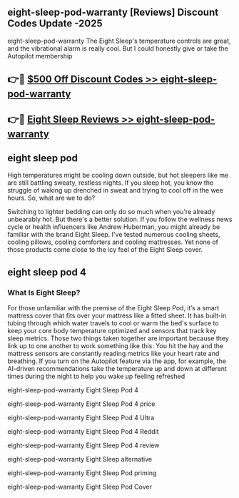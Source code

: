 ## eight-sleep-pod-warranty [Reviews​] Discount Codes Update -2025

eight-sleep-pod-warranty The Eight Sleep's temperature controls are great, and the vibrational alarm is really cool. But I could honestly give or take the Autopilot membership

## 👉🔴 [$500 Off Discount Codes >> eight-sleep-pod-warranty](http://download.freeplayer.one?title=eight-sleep-pod-warranty&ref=18-ES)

## 👉🔴 [Eight Sleep Reviews >> eight-sleep-pod-warranty](http://download.freeplayer.one?title=eight-sleep-pod-warranty&ref=18-ES)

## eight sleep pod

High temperatures might be cooling down outside, but hot sleepers like me are still battling sweaty, restless nights. If you sleep hot, you know the struggle of waking up drenched in sweat and trying to cool off in the wee hours. So, what are we to do?

Switching to lighter bedding can only do so much when you're already unbearably hot. But there's a better solution. If you follow the wellness news cycle or health influencers like Andrew Huberman, you might already be familiar with the brand Eight Sleep. I've tested numerous cooling sheets, cooling pillows, cooling comforters and cooling mattresses. Yet none of those products come close to the icy feel of the Eight Sleep cover.

## eight sleep pod 4

### What Is Eight Sleep?

For those unfamiliar with the premise of the Eight Sleep Pod, it’s a smart mattress cover that fits over your mattress like a fitted sheet. It has built-in tubing through which water travels to cool or warm the bed's surface to keep your core body temperature optimized and sensors that track key sleep metrics. Those two things taken together are important because they link up to one another to work something like this: You hit the hay and the mattress sensors are constantly reading metrics like your heart rate and breathing. If you turn on the Autopilot feature via the app, for example, the AI-driven recommendations take the temperature up and down at different times during the night to help you wake up feeling refreshed

eight-sleep-pod-warranty Eight Sleep Pod 4

eight-sleep-pod-warranty Eight Sleep Pod 4 price

eight-sleep-pod-warranty Eight Sleep Pod 4 Ultra

eight-sleep-pod-warranty Eight Sleep Pod 4 Reddit

eight-sleep-pod-warranty Eight Sleep Pod 4 review

eight-sleep-pod-warranty Eight Sleep alternative

eight-sleep-pod-warranty Eight Sleep Pod priming

eight-sleep-pod-warranty Eight Sleep Pod Cover